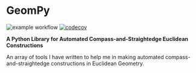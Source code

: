 # GeomPy
![example workflow](https://github.com/qthequartermasterman/geometry/actions/workflows/python-package.yml/badge.svg)
[![codecov](https://codecov.io/gh/qthequartermasterman/geometry/branch/master/graph/badge.svg?token=6OQF7ZDEX3)](https://codecov.io/gh/qthequartermasterman/geometry)

**A Python Library for Automated Compass-and-Straightedge Euclidean Constructions**

An array of tools I have written to help me in making automated compass-and-straightedge constructions in Euclidean Geometry.
